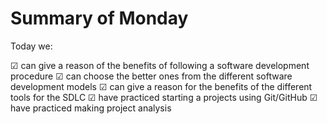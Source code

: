 # Summary of Monday

Today we:

&#9745; can give a reason of the benefits of following a software development procedure
&#9745; can choose the better ones from the different software development models
&#9745; can give a reason for the benefits of the different tools for the SDLC
&#9745; have practiced starting a projects using Git/GitHub
&#9745; have practiced making project analysis

